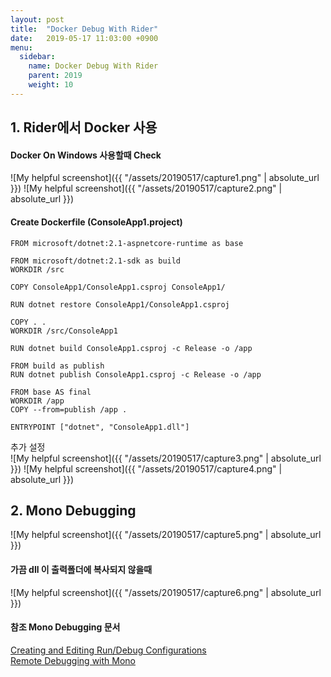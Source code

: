 ```yaml
---
layout: post
title:  "Docker Debug With Rider"
date:   2019-05-17 11:03:00 +0900
menu:
  sidebar:
    name: Docker Debug With Rider
    parent: 2019
    weight: 10
---
```


## 1. Rider에서 Docker 사용

<h4>
Docker On Windows 사용할때 Check
</h4>

![My helpful screenshot]({{ "/assets/20190517/capture1.png" | absolute_url }})
![My helpful screenshot]({{ "/assets/20190517/capture2.png" | absolute_url }})

<h4>
Create Dockerfile (ConsoleApp1.project)
</h4>

```
FROM microsoft/dotnet:2.1-aspnetcore-runtime as base

FROM microsoft/dotnet:2.1-sdk as build
WORKDIR /src

COPY ConsoleApp1/ConsoleApp1.csproj ConsoleApp1/

RUN dotnet restore ConsoleApp1/ConsoleApp1.csproj

COPY . .
WORKDIR /src/ConsoleApp1

RUN dotnet build ConsoleApp1.csproj -c Release -o /app

FROM build as publish
RUN dotnet publish ConsoleApp1.csproj -c Release -o /app

FROM base AS final
WORKDIR /app
COPY --from=publish /app .

ENTRYPOINT ["dotnet", "ConsoleApp1.dll"]
```

추가 설정  
![My helpful screenshot]({{ "/assets/20190517/capture3.png" | absolute_url }})
![My helpful screenshot]({{ "/assets/20190517/capture4.png" | absolute_url }})

## 2. Mono Debugging

![My helpful screenshot]({{ "/assets/20190517/capture5.png" | absolute_url }})

<h4>
가끔 dll 이 출력폴더에 복사되지 않을때
</h4>

![My helpful screenshot]({{ "/assets/20190517/capture6.png" | absolute_url }})

#### 참조 Mono Debugging 문서

[Creating and Editing Run/Debug Configurations]  
[Remote Debugging with Mono]  

[Creating and Editing Run/Debug Configurations]: https://www.jetbrains.com/help/rider/Creating_and_Editing_Run_Debug_Configurations.html
[Remote Debugging with Mono]: https://www.jetbrains.com/help/rider/Remote_Debugging_with_Mono.html#debugging-options

